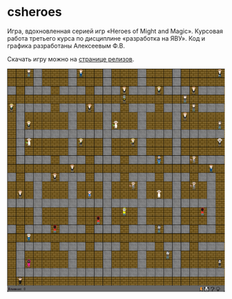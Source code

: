 # csheroes
Игра, вдохновленная серией игр «Heroes of Might and Magic». Курсовая работа третьего курса по дисциплине «разработка на ЯВУ». Код и графика разработаны Алексеевым Ф.В.

Скачать игру можно на [странице релизов](https://github.com/atlz253/csheroes/releases).

![Скриншот игры](https://raw.githubusercontent.com/atlz253/csheroes/master/screenshots/1.png)
